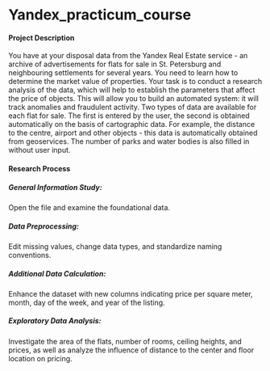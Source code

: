 # Yandex_practicum_course
#### Project Description 
You have at your disposal data from the Yandex Real Estate service - an archive of advertisements for flats for sale in St. Petersburg and neighbouring settlements for several years. You need to learn how to determine the market value of properties. Your task is to conduct a research analysis of the data, which will help to establish the parameters that affect the price of objects. This will allow you to build an automated system: it will track anomalies and fraudulent activity. 
Two types of data are available for each flat for sale. The first is entered by the user, the second is obtained automatically on the basis of cartographic data. For example, the distance to the centre, airport and other objects - this data is automatically obtained from geoservices. The number of parks and water bodies is also filled in without user input.

#### Research Process

##### General Information Study: 
Open the file and examine the foundational data.

##### Data Preprocessing: 
Edit missing values, change data types, and standardize naming conventions.

##### Additional Data Calculation: 
Enhance the dataset with new columns indicating price per square meter, month, day of the week, and year of the listing.

##### Exploratory Data Analysis: 
Investigate the area of the flats, number of rooms, ceiling heights, and prices, as well as analyze the influence of distance to the center and floor location on pricing.
